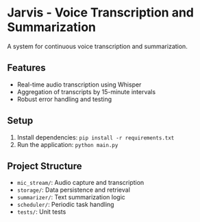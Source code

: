 # Jarvis - Voice Transcription and Summarization

A system for continuous voice transcription and summarization.

## Features

- Real-time audio transcription using Whisper
- Aggregation of transcripts by 15-minute intervals
- Robust error handling and testing

## Setup

1. Install dependencies: `pip install -r requirements.txt`
2. Run the application: `python main.py`

## Project Structure

- `mic_stream/`: Audio capture and transcription
- `storage/`: Data persistence and retrieval
- `summarizer/`: Text summarization logic
- `scheduler/`: Periodic task handling
- `tests/`: Unit tests
